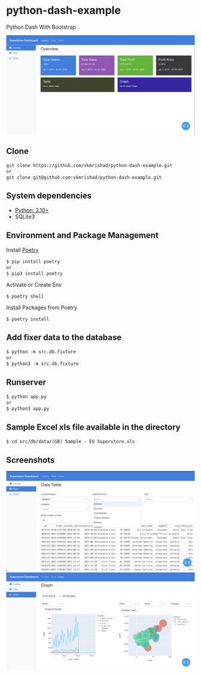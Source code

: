 # python-dash-example
Python Dash With Bootstrap

![Landing Page](screenshots/1.png?raw=true "Landing Page")

## Clone

    git clone https://github.com/vkmrishad/python-dash-example.git
    or
    git clone git@github.com:vkmrishad/python-dash-example.git

## System dependencies

* [Python: 3.10+](https://www.python.org/downloads/)
* SQLite3

## Environment and Package Management
Install [Poetry](https://python-poetry.org/)

    $ pip install poetry
    or
    $ pip3 install poetry

Activate or Create Env

    $ poetry shell

Install Packages from Poetry

    $ poetry install

## Add fixer data to the database

    $ python -m src.db.fixture
    or
    $ python3 -m src.db.fixture

## Runserver
    $ python app.py
    or
    $ python3 app.py

## Sample Excel xls file available in the directory
    $ cd src/db/data/(GB) Sample - EU Superstore.xls

## Screenshots
![Data Table](screenshots/2.png?raw=true "Data Table")
![Graph](screenshots/3.png?raw=true "Graph")
